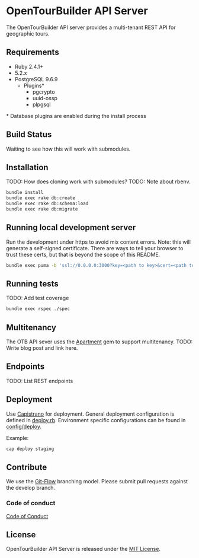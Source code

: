 # OpenTourBuilder API Server

The OpenTourBuilder API server provides a multi-tenant REST API for geographic tours.

## Requirements

- Ruby 2.4.1+
- 5.2.x
- PostgreSQL 9.6.9
  - Plugins*
    - pgcrypto
    - uuid-ossp
    - plpgsql

\* Database plugins are enabled during the install process

## Build Status

Waiting to see how this will work with submodules.

## Installation

TODO: How does cloning work with submodules?
TODO: Note about rbenv.

~~~bash
bundle install
bundle exec rake db:create
bundle exec rake db:schema:load
bundle exec rake db:migrate
~~~

## Running local development server

Run the development under https to avoid mix content errors. Note: this will generate a self-signed certificate. There are ways to tell your browser to trust these certs, but that is beyond the scope of this README.

~~~bash
bundle exec puma -b 'ssl://0.0.0.0:3000?key=<path to key>&cert=<path to cert>
~~~

## Running tests

TODO: Add test coverage

~~~bash
bundle exec rspec ./spec
~~~

## Multitenancy

The OTB API sever uses the [Apartment](https://github.com/influitive/apartment) gem to support multitenancy.
TODO: Write blog post and link here.

## Endpoints

TODO: List REST endpoints

## Deployment

Use [Capistrano](https://capistranorb.com/) for deployment. General deployment configuration is defined in [deploy.rb](config/deploy.rb). Environment specific configurations can be found in [config/deploy](config/deploy).

Example:

~~~bash
cap deploy staging
~~~

## Contribute

We use the [Git-Flow](https://danielkummer.github.io/git-flow-cheatsheet/) branching model. Please submit pull requests against the develop branch.

### Code of conduct
[Code of Conduct](CODE_OF_CONDUCT.md)

## License

OpenTourBuilder API Server is released under the [MIT License](https://opensource.org/licenses/MIT).
